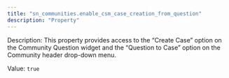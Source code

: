 ```yaml
---
title: "sn_communities.enable_csm_case_creation_from_question"
description: "Property"
---
```


Description: This property provides access to the “Create Case” option on the Community Question widget and the “Question to Case” option on the Community header drop-down menu.

Value: `true`